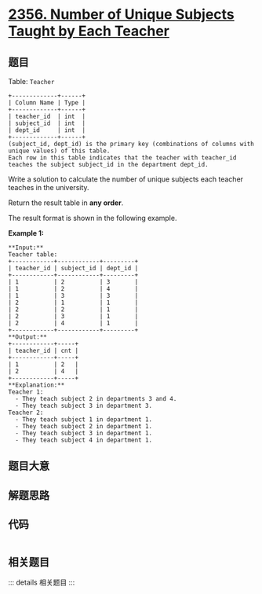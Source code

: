 # [2356. Number of Unique Subjects Taught by Each Teacher](https://leetcode.com/problems/number-of-unique-subjects-taught-by-each-teacher)

## 题目

Table: `Teacher`

    
    
    +-------------+------+
    | Column Name | Type |
    +-------------+------+
    | teacher_id  | int  |
    | subject_id  | int  |
    | dept_id     | int  |
    +-------------+------+
    (subject_id, dept_id) is the primary key (combinations of columns with unique values) of this table.
    Each row in this table indicates that the teacher with teacher_id teaches the subject subject_id in the department dept_id.
    



Write a solution to calculate the number of unique subjects each teacher
teaches in the university.

Return the result table in **any order**.

The result format is shown in the following example.



**Example 1:**

    
    
    **Input:** 
    Teacher table:
    +------------+------------+---------+
    | teacher_id | subject_id | dept_id |
    +------------+------------+---------+
    | 1          | 2          | 3       |
    | 1          | 2          | 4       |
    | 1          | 3          | 3       |
    | 2          | 1          | 1       |
    | 2          | 2          | 1       |
    | 2          | 3          | 1       |
    | 2          | 4          | 1       |
    +------------+------------+---------+
    **Output:**  
    +------------+-----+
    | teacher_id | cnt |
    +------------+-----+
    | 1          | 2   |
    | 2          | 4   |
    +------------+-----+
    **Explanation:** 
    Teacher 1:
      - They teach subject 2 in departments 3 and 4.
      - They teach subject 3 in department 3.
    Teacher 2:
      - They teach subject 1 in department 1.
      - They teach subject 2 in department 1.
      - They teach subject 3 in department 1.
      - They teach subject 4 in department 1.
    


## 题目大意

## 解题思路

## 代码

```javascript

```

## 相关题目

::: details 相关题目
:::
